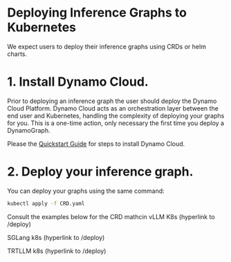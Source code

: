 <!--
SPDX-FileCopyrightText: Copyright (c) 2025 NVIDIA CORPORATION & AFFILIATES. All rights reserved.
SPDX-License-Identifier: Apache-2.0

Licensed under the Apache License, Version 2.0 (the "License");
you may not use this file except in compliance with the License.
You may obtain a copy of the License at

http://www.apache.org/licenses/LICENSE-2.0

Unless required by applicable law or agreed to in writing, software
distributed under the License is distributed on an "AS IS" BASIS,
WITHOUT WARRANTIES OR CONDITIONS OF ANY KIND, either express or implied.
See the License for the specific language governing permissions and
limitations under the License.
-->

# Deploying Inference Graphs to Kubernetes

 We expect users to deploy their inference graphs using CRDs or helm charts.

# 1. Install Dynamo Cloud.

Prior to deploying an inference graph the user should deploy the Dynamo Cloud Platform. Dynamo Cloud acts as an orchestration layer between the end user and Kubernetes, handling the complexity of deploying your graphs for you. This is a one-time action, only necessary the first time you deploy a DynamoGraph.


Please the [Quickstart Guide](quickstart.md) for steps to install Dynamo Cloud.

# 2. Deploy your inference graph.

You can deploy your graphs using the same command:

```bash
kubectl apply -f CRD.yaml
```

Consult the examples below for the CRD mathcin
vLLM K8s (hyperlink to /deploy)

SGLang k8s (hyperlink to /deploy)

TRTLLM k8s (hyperlink to /deploy)
